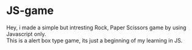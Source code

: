 # JS-game <br>
Hey, i made a simple but intresting Rock, Paper Scissors game by using Javascript only. <br>
This is a alert box type game, its just a beginning of my learning in JS.
